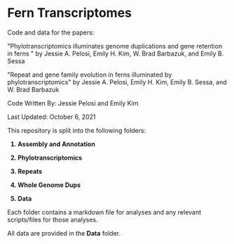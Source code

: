 # Fern Transcriptomes 

Code and data for the papers:

"Phylotranscriptomics illuminates genome duplications and gene retention in ferns " by Jessie A. Pelosi, Emily H. Kim, W. Brad Barbazuk, and Emily B. Sessa

"Repeat and gene family evolution in ferns illuminated by phylotranscriptomics" by Jessie A. Pelosi, Emily H. Kim, Emily B. Sessa, and W. Brad Barbazuk 

Code Written By: Jessie Pelosi and Emily Kim 

Last Updated: October 6, 2021 

This repository is split into the following folders: 
<b>
  
 1) Assembly and Annotation
  
 2) Phylotranscriptomics 
 
 3) Repeats
 
 4) Whole Genome Dups
 
 5) Data 

</b>


Each folder contains a markdown file for analyses and any relevant scripts/files for those analyses. 

All data are provided in the <b>Data</b> folder. 
